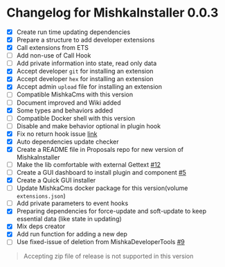 # Changelog for MishkaInstaller 0.0.3

- [x] Create run time updating dependencies
- [x] Prepare a structure to add developer extensions
- [x] Call extensions from ETS
- [ ] Add non-use of Call Hook
- [ ] Add private information into state, read only data
- [x] Accept developer `git` for installing an extension
- [x] Accept developer `hex` for installing an extension
- [x] Accept admin `upload` file for installing an extension
- [ ] Compatible MishkaCms with this version
- [ ] Document improved and Wiki added
- [x] Some types and behaviors added
- [ ] Compatible Docker shell with this version
- [ ] Disable and make behavior optional in plugin hook
- [x] Fix no return hook issue [link](https://github.com/mishka-group/mishka_installer/commit/efe33e87e53db414932ba841ddbd908357e21bbf#diff-1f6b2c046b76fb543242be7be8b86cb665a746b9e07ec26b5d421f4931534c2fL171)
- [x] Auto dependencies update checker
- [x] Create a README file in Proposals repo for new version of MishkaInstaller
- [ ] Make the lib comfortable with external Gettext [#12](https://github.com/mishka-group/mishka_installer/issues/12)
- [ ] Create a GUI dashboard to install plugin and component [#5](https://github.com/mishka-group/mishka_installer/issues/5)
- [x] Create a Quick GUI installer
- [ ] Update MishkaCms docker package for this version(volume `extensions.json`)
- [ ] Add private parameters to event hooks
- [x] Preparing dependencies for force-update and soft-update to keep essential data (like state in updating)
- [x] Mix deps creator
- [x] Add run function for adding a new dep
- [ ] Use fixed-issue of deletion from MishkaDeveloperTools [#9](https://github.com/mishka-group/mishka_developer_tools/issues/9)

> Accepting zip file of release is not supported in this version